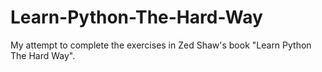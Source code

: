 # Learn-Python-The-Hard-Way
My attempt to complete the exercises in Zed Shaw's book "Learn Python The Hard Way".
